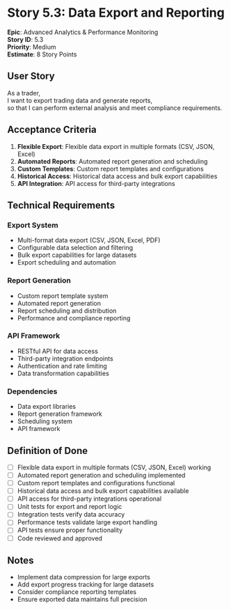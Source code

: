 # Story 5.3: Data Export and Reporting

**Epic**: Advanced Analytics & Performance Monitoring  
**Story ID**: 5.3  
**Priority**: Medium  
**Estimate**: 8 Story Points  

## User Story

As a trader,  
I want to export trading data and generate reports,  
so that I can perform external analysis and meet compliance requirements.

## Acceptance Criteria

1. **Flexible Export**: Flexible data export in multiple formats (CSV, JSON, Excel)
2. **Automated Reports**: Automated report generation and scheduling
3. **Custom Templates**: Custom report templates and configurations
4. **Historical Access**: Historical data access and bulk export capabilities
5. **API Integration**: API access for third-party integrations

## Technical Requirements

### Export System
- Multi-format data export (CSV, JSON, Excel, PDF)
- Configurable data selection and filtering
- Bulk export capabilities for large datasets
- Export scheduling and automation

### Report Generation
- Custom report template system
- Automated report generation
- Report scheduling and distribution
- Performance and compliance reporting

### API Framework
- RESTful API for data access
- Third-party integration endpoints
- Authentication and rate limiting
- Data transformation capabilities

### Dependencies
- Data export libraries
- Report generation framework
- Scheduling system
- API framework

## Definition of Done

- [ ] Flexible data export in multiple formats (CSV, JSON, Excel) working
- [ ] Automated report generation and scheduling implemented
- [ ] Custom report templates and configurations functional
- [ ] Historical data access and bulk export capabilities available
- [ ] API access for third-party integrations operational
- [ ] Unit tests for export and report logic
- [ ] Integration tests verify data accuracy
- [ ] Performance tests validate large export handling
- [ ] API tests ensure proper functionality
- [ ] Code reviewed and approved

## Notes

- Implement data compression for large exports
- Add export progress tracking for large datasets
- Consider compliance reporting templates
- Ensure exported data maintains full precision